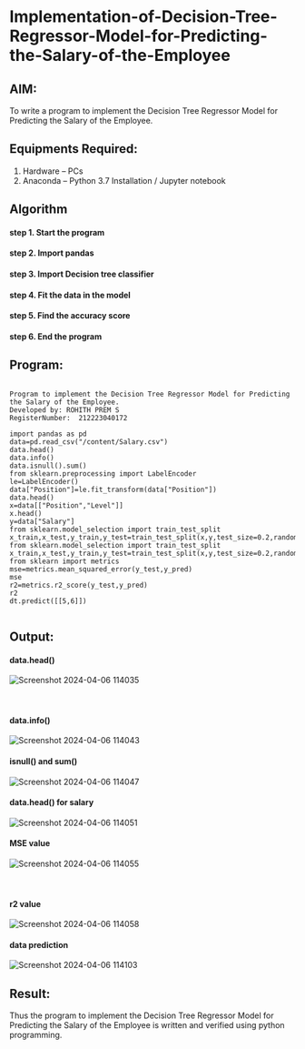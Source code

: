 # Implementation-of-Decision-Tree-Regressor-Model-for-Predicting-the-Salary-of-the-Employee

## AIM:
To write a program to implement the Decision Tree Regressor Model for Predicting the Salary of the Employee.

## Equipments Required:
1. Hardware – PCs
2. Anaconda – Python 3.7 Installation / Jupyter notebook

## Algorithm
#### step 1. Start the program
#### step 2. Import pandas
#### step 3. Import Decision tree classifier
#### step 4. Fit the data in the model
#### step 5. Find the accuracy score
#### step 6. End the program


## Program:
```

Program to implement the Decision Tree Regressor Model for Predicting the Salary of the Employee.
Developed by: ROHITH PREM S
RegisterNumber:  212223040172
```
```
import pandas as pd
data=pd.read_csv("/content/Salary.csv")
data.head()
data.info()
data.isnull().sum()
from sklearn.preprocessing import LabelEncoder
le=LabelEncoder()
data["Position"]=le.fit_transform(data["Position"])
data.head()
x=data[["Position","Level"]]
x.head()
y=data["Salary"]
from sklearn.model_selection import train_test_split
x_train,x_test,y_train,y_test=train_test_split(x,y,test_size=0.2,random_state=2)
from sklearn.model_selection import train_test_split
x_train,x_test,y_train,y_test=train_test_split(x,y,test_size=0.2,random_state=2)
from sklearn import metrics
mse=metrics.mean_squared_error(y_test,y_pred) 
mse
r2=metrics.r2_score(y_test,y_pred)
r2
dt.predict([[5,6]])


```

## Output:
#### data.head()
![Screenshot 2024-04-06 114035](https://github.com/rohithprem18/Implementation-of-Decision-Tree-Regressor-Model-for-Predicting-the-Salary-of-the-Employee/assets/146315115/69666c35-6fac-4e88-8d42-0119bdb0ce89)
<br><br><br>

#### data.info()
![Screenshot 2024-04-06 114043](https://github.com/rohithprem18/Implementation-of-Decision-Tree-Regressor-Model-for-Predicting-the-Salary-of-the-Employee/assets/146315115/2de5b878-0b66-42c0-bac7-cb3a9b6fba0d)

#### isnull() and sum()
![Screenshot 2024-04-06 114047](https://github.com/rohithprem18/Implementation-of-Decision-Tree-Regressor-Model-for-Predicting-the-Salary-of-the-Employee/assets/146315115/19e992d1-f22c-4492-a088-760d25dc607f)

#### data.head() for salary 
![Screenshot 2024-04-06 114051](https://github.com/rohithprem18/Implementation-of-Decision-Tree-Regressor-Model-for-Predicting-the-Salary-of-the-Employee/assets/146315115/17415255-3f43-4983-8cd6-337e31da5153)

#### MSE value
![Screenshot 2024-04-06 114055](https://github.com/rohithprem18/Implementation-of-Decision-Tree-Regressor-Model-for-Predicting-the-Salary-of-the-Employee/assets/146315115/8e9b12d9-c5a6-4608-ab3a-eea15dc71a74)
<br><br><br>
#### r2 value
![Screenshot 2024-04-06 114058](https://github.com/rohithprem18/Implementation-of-Decision-Tree-Regressor-Model-for-Predicting-the-Salary-of-the-Employee/assets/146315115/798096c3-f0a1-4a08-8643-68ed09c7d2e0)

#### data prediction
![Screenshot 2024-04-06 114103](https://github.com/rohithprem18/Implementation-of-Decision-Tree-Regressor-Model-for-Predicting-the-Salary-of-the-Employee/assets/146315115/7c815154-c5c4-423a-b089-c2aed30ab908)


## Result:
Thus the program to implement the Decision Tree Regressor Model for Predicting the Salary of the Employee is written and verified using python programming.
